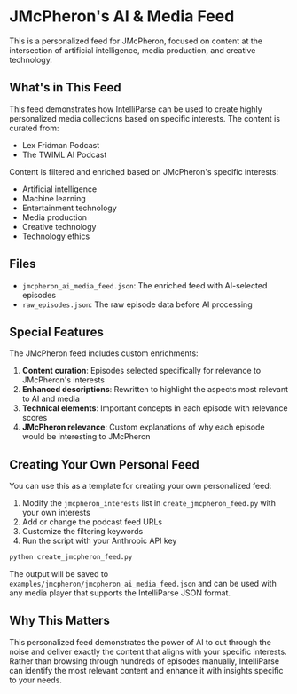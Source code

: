 # JMcPheron's AI & Media Feed

This is a personalized feed for JMcPheron, focused on content at the intersection of artificial intelligence, media production, and creative technology.

## What's in This Feed

This feed demonstrates how IntelliParse can be used to create highly personalized media collections based on specific interests. The content is curated from:

- Lex Fridman Podcast
- The TWIML AI Podcast

Content is filtered and enriched based on JMcPheron's specific interests:
- Artificial intelligence
- Machine learning
- Entertainment technology
- Media production
- Creative technology
- Technology ethics

## Files

- `jmcpheron_ai_media_feed.json`: The enriched feed with AI-selected episodes
- `raw_episodes.json`: The raw episode data before AI processing

## Special Features

The JMcPheron feed includes custom enrichments:

1. **Content curation**: Episodes selected specifically for relevance to JMcPheron's interests
2. **Enhanced descriptions**: Rewritten to highlight the aspects most relevant to AI and media
3. **Technical elements**: Important concepts in each episode with relevance scores
4. **JMcPheron relevance**: Custom explanations of why each episode would be interesting to JMcPheron

## Creating Your Own Personal Feed

You can use this as a template for creating your own personalized feed:

1. Modify the `jmcpheron_interests` list in `create_jmcpheron_feed.py` with your own interests
2. Add or change the podcast feed URLs
3. Customize the filtering keywords
4. Run the script with your Anthropic API key

```bash
python create_jmcpheron_feed.py
```

The output will be saved to `examples/jmcpheron/jmcpheron_ai_media_feed.json` and can be used with any media player that supports the IntelliParse JSON format.

## Why This Matters

This personalized feed demonstrates the power of AI to cut through the noise and deliver exactly the content that aligns with your specific interests. Rather than browsing through hundreds of episodes manually, IntelliParse can identify the most relevant content and enhance it with insights specific to your needs. 